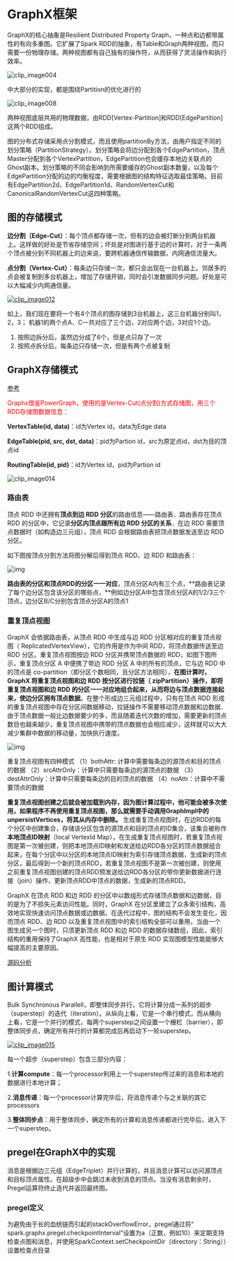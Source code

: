 # GraphX框架

GraphX的核心抽象是Resilient Distributed Property Graph，一种点和边都带属性的有向多重图。它扩展了Spark RDD的抽象，有Table和Graph两种视图，而只需要一份物理存储。两种视图都有自己独有的操作符，从而获得了灵活操作和执行效率。

![clip_image004](https://piggo-picture.oss-cn-hangzhou.aliyuncs.com/image/211422478311760.jpg)

中大部分的实现，都是围绕Partition的优化进行的

![clip_image008](https://piggo-picture.oss-cn-hangzhou.aliyuncs.com/image/211422497692320.jpg)

两种视图底层共用的物理数据，由RDD[Vertex-Partition]和RDD[EdgePartition]这两个RDD组成。 

图的分布式存储采用点分割模式，而且使用partitionBy方法，由用户指定不同的划分策略（PartitionStrategy）。划分策略会将边分配到各个EdgePartition，顶点Master分配到各个VertexPartition，EdgePartition也会缓存本地边关联点的Ghost副本。划分策略的不同会影响到所需要缓存的Ghost副本数量，以及每个EdgePartition分配的边的均衡程度，需要根据图的结构特征选取最佳策略。目前有EdgePartition2d、EdgePartition1d、RandomVertexCut和CanonicalRandomVertexCut这四种策略。

## 图的存储模式

**边分割（Edge-Cut）**：每个顶点都存储一次，但有的边会被打断分到两台机器上。这样做的好处是节省存储空间；坏处是对图进行基于边的计算时，对于一条两个顶点被分到不同机器上的边来说，要跨机器通信传输数据，内网通信流量大。

**点分割（Vertex-Cut）**：每条边只存储一次，都只会出现在一台机器上。邻居多的点会被复制到多台机器上，增加了存储开销，同时会引发数据同步问题。好处是可以大幅减少内网通信量。

[![clip_image012](https://piggo-picture.oss-cn-hangzhou.aliyuncs.com/image/211422548165194.jpg)](http://images0.cnblogs.com/blog/107289/201508/211422527224822.jpg)

如上，我们现在要将一个有4个顶点的图存储到3台机器上，这三台机器分别叫1，2，3；  机器1的两个点A、C一共对应了三个边，2对应两个边，3对应1个边。

1. 按照边拆分后，虽然边分成了6个，但是点只存了一次
2. 按照点拆分后，每条边只存储一次，但是有两个点被复制

## GraphX存储模式

[参考](https://www.jianshu.com/p/ad5cedc30ba4)

<font color=red>Graphx借鉴PowerGraph，使用的是Vertex-Cut(点分割)方式存储图，用三个RDD存储图数据信息：</font>

**VertexTable(id, data)**：id为Vertex id，data为Edge data

**EdgeTable(pid, src, dst, data)**：pid为Partion id，src为原定点id，dst为目的顶点id

**RoutingTable(id, pid)**：id为Vertex id，pid为Partion id

![clip_image014](https://piggo-picture.oss-cn-hangzhou.aliyuncs.com/image/211422562851210.jpg)

### 路由表

顶点 RDD 中还拥有**顶点到边 RDD 分区**的路由信息——路由表．路由表存在顶点 RDD 的分区中，它记录**分区内顶点跟所有边 RDD 分区的关系**．在边 RDD 需要顶点数据时（如构造边三元组），顶点 RDD 会根据路由表把顶点数据发送至边 RDD 分区。

如下图按顶点分割方法将图分解后得到顶点 RDD、边 RDD 和路由表：

![img](https://piggo-picture.oss-cn-hangzhou.aliyuncs.com/image/3521279-4e0c8b27c944f1fb.png)

**路由表的分区和顶点RDD的分区一一对应**，顶点分区A内有三个点，**路由表记录了每个边分区包含该分区的哪些点，**例如边分区A中包含顶点分区A的1/2/3三个顶点，边分区B/C分别包含顶点分区A的顶点1

### 重复顶点视图

GraphX 会依据路由表，从顶点 RDD 中生成与边 RDD 分区相对应的重复顶点视图（ ReplicatedVertexView），它的作用是作为中间 RDD，将顶点数据传送至边 RDD 分区。重复顶点视图按边 RDD 分区并携带顶点数据的 RDD，如图下图所示，重复顶点分区 A 中便携了带边 RDD 分区 A 中的所有的顶点，它与边 RDD 中的顶点是 co-partition（即分区个数相同，且分区方法相同），**在图计算时， GraphX 将重复顶点视图和边 RDD 按分区进行拉链（ zipPartition）操作，即将重复顶点视图和边 RDD 的分区一一对应地组合起来，从而将边与顶点数据连接起来，使边分区拥有顶点数据**。在整个形成边三元组过程中，只有在顶点 RDD 形成的重复顶点视图中存在分区间数据移动，拉链操作不需要移动顶点数据和边数据．由于顶点数据一般比边数据要少的多，而且随着迭代次数的增加，需要更新的顶点数目也越来越少，重复顶点视图中携带的顶点数据也会相应减少，这样就可以大大减少集群中数据的移动量，加快执行速度。

![img](https://piggo-picture.oss-cn-hangzhou.aliyuncs.com/image/3521279-82d656fc7e78971f.png)

重复顶点视图有四种模式
 （1）bothAttr: 计算中需要每条边的源顶点和目的顶点的数据
 （2）srcAttrOnly：计算中只需要每条边的源顶点的数据
 （3）destAttrOnly：计算中只需要每条边的目的顶点的数据
 （4）noAttr：计算中不需要顶点的数据

**重复顶点视图创建之后就会被加载到内存，因为图计算过程中，他可能会被多次使用，如果程序不再使用重复顶点视图，那么就需要手动调用GraphImpl中的unpersistVertices，将其从内存中删除。**
 生成重复顶点视图时，在边RDD的每个分区中创建集合，存储该分区包含的源顶点和目的顶点的ID集合，该集合被称作**本地顶点ID映射**（local VertexId Map），在生成重复顶点视图时，若重复顶点视图是第一次被创建，则把本地顶点ID映射和发送给边RDD各分区的顶点数据组合起来，在每个分区中以分区的本地顶点ID映射为索引存储顶点数据，生成新的顶点分区，最后得到一个新的顶点RDD，若重复顶点视图不是第一次被创建，则使用之前重复顶点视图创建的顶点RDD预发送给边RDD各分区的带你更新数据进行连接（join）操作，更新顶点RDD中顶点的数据，生成新的顶点RDD。

GraphX 在顶点 RDD 和边 RDD 的分区中以数组形式存储顶点数据和边数据，目的是为了不损失元素访问性能。同时，GraphX 在分区里建立了众多索引结构，高效地实现快速访问顶点数据或边数据。在迭代过程中，图的结构不会发生变化，因而顶点 RDD、边 RDD 以及重复顶点视图中的索引结构全部可以重用，当由一个图生成另一个图时，只须更新顶点 RDD 和边 RDD 的数据存储数组，因此，索引结构的重用保持了GraphX 高性能，也是相对于原生 RDD 实现图模型性能能够大幅提高的主要原因。



[源码分析](https://github.com/shijinkui/spark_study/blob/master/spark_graphx_analyze.markdown)

## 图计算模式

Bulk Synchronous Parallell，即整体同步并行，它将计算分成一系列的超步（superstep）的迭代（iteration）。从纵向上看，它是一个串行模式，而从横向上看，它是一个并行的模式，每两个superstep之间设置一个栅栏（barrier），即整体同步点，确定所有并行的计算都完成后再启动下一轮superstep。

[![clip_image015](https://piggo-picture.oss-cn-hangzhou.aliyuncs.com/image/211422576753967.jpg)](http://images0.cnblogs.com/blog/107289/201508/211422568787323.jpg)

每一个超步（superstep）包含三部分内容：

1.**计算compute**：每一个processor利用上一个superstep传过来的消息和本地的数据进行本地计算；

2.**消息传递**：每一个processor计算完毕后，将消息传递个与之关联的其它processors

3.**整体同步点**：用于整体同步，确定所有的计算和消息传递都进行完毕后，进入下一个superstep。

## pregel在GraphX中的实现

消息是根据边三元组（EdgeTriplet）并行计算的，并且消息计算可以访问源顶点和目标顶点属性。在超级步中会跳过未收到消息的顶点。当没有消息剩余时，Pregel运算符终止迭代并返回最终图。

### pregel定义

为避免由于长的血统链而引起的stackOverflowError，pregel通过将“ spark.graphx.pregel.checkpointInterval”设置为a（正数，例如10）来定期支持检查点图和消息，并使用SparkContext.setCheckpointDir（directory：String））设置检查点目录

